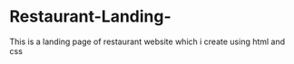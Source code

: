 # Restaurant-Landing-
This is a landing page of restaurant website which i create using html and css
